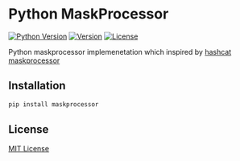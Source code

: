 Python MaskProcessor
====================
[![Python Version](https://img.shields.io/pypi/pyversions/maskprocessor)](https://pypi.org/project/maskprocessor)
[![Version](https://img.shields.io/pypi/v/maskprocessor)](https://pypi.org/project/maskprocessor)
[![License](https://img.shields.io/pypi/l/maskprocessor)](LICENSE)

Python maskprocessor implemenetation which inspired by [hashcat maskprocessor](https://github.com/hashcat/maskprocessor)


Installation
------------
```sh
pip install maskprocessor
```


License
-------
[MIT License](LICENSE)
